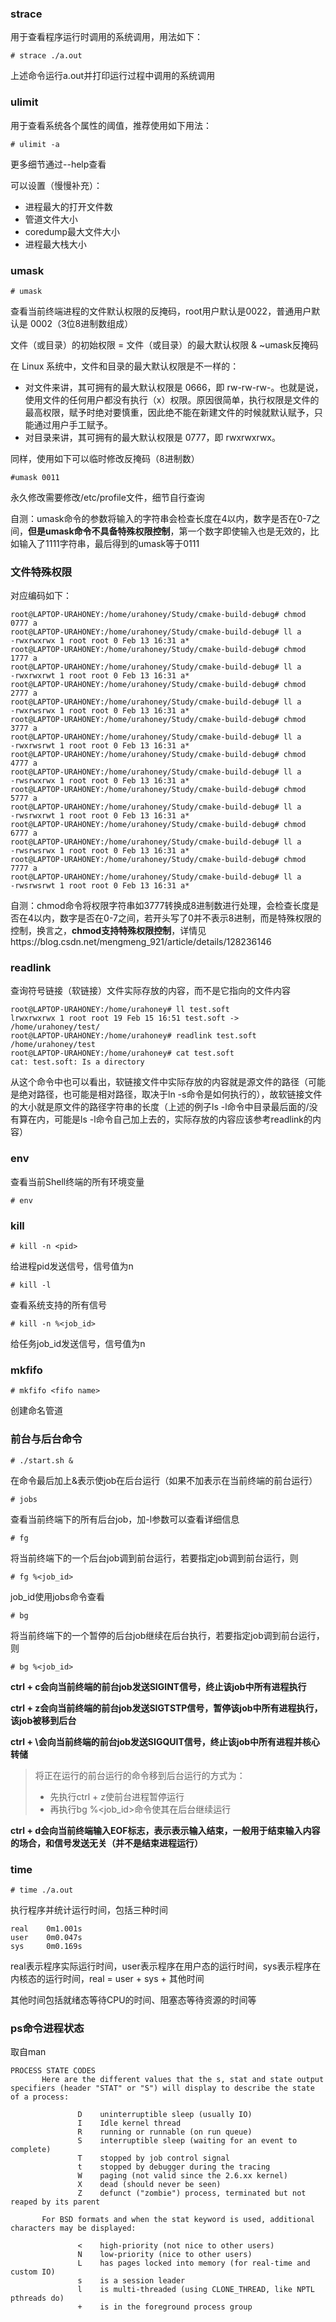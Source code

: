 ### strace

用于查看程序运行时调用的系统调用，用法如下：

```shell
# strace ./a.out
```

上述命令运行a.out并打印运行过程中调用的系统调用



### ulimit

用于查看系统各个属性的阈值，推荐使用如下用法：

```shell
# ulimit -a
```

更多细节通过--help查看

可以设置（慢慢补充）：

* 进程最大的打开文件数
* 管道文件大小
* coredump最大文件大小
* 进程最大栈大小



### umask

```shell
# umask
```

查看当前终端进程的文件默认权限的反掩码，root用户默认是0022，普通用户默认是 0002（3位8进制数组成）

文件（或目录）的初始权限 = 文件（或目录）的最大默认权限 & ~umask反掩码

在 Linux 系统中，文件和目录的最大默认权限是不一样的：

- 对文件来讲，其可拥有的最大默认权限是 0666，即 rw-rw-rw-。也就是说，使用文件的任何用户都没有执行（x）权限。原因很简单，执行权限是文件的最高权限，赋予时绝对要慎重，因此绝不能在新建文件的时候就默认赋予，只能通过用户手工赋予。
- 对目录来讲，其可拥有的最大默认权限是 0777，即 rwxrwxrwx。

同样，使用如下可以临时修改反掩码（8进制数）

```shell
#umask 0011
```

永久修改需要修改/etc/profile文件，细节自行查询

自测：umask命令的参数将输入的字符串会检查长度在4以内，数字是否在0-7之间，**但是umask命令不具备特殊权限控制**，第一个数字即使输入也是无效的，比如输入了1111字符串，最后得到的umask等于0111



### 文件特殊权限

对应编码如下：

```shell
root@LAPTOP-URAHONEY:/home/urahoney/Study/cmake-build-debug# chmod 0777 a
root@LAPTOP-URAHONEY:/home/urahoney/Study/cmake-build-debug# ll a
-rwxrwxrwx 1 root root 0 Feb 13 16:31 a*
root@LAPTOP-URAHONEY:/home/urahoney/Study/cmake-build-debug# chmod 1777 a
root@LAPTOP-URAHONEY:/home/urahoney/Study/cmake-build-debug# ll a
-rwxrwxrwt 1 root root 0 Feb 13 16:31 a*
root@LAPTOP-URAHONEY:/home/urahoney/Study/cmake-build-debug# chmod 2777 a
root@LAPTOP-URAHONEY:/home/urahoney/Study/cmake-build-debug# ll a
-rwxrwsrwx 1 root root 0 Feb 13 16:31 a*
root@LAPTOP-URAHONEY:/home/urahoney/Study/cmake-build-debug# chmod 3777 a
root@LAPTOP-URAHONEY:/home/urahoney/Study/cmake-build-debug# ll a
-rwxrwsrwt 1 root root 0 Feb 13 16:31 a*
root@LAPTOP-URAHONEY:/home/urahoney/Study/cmake-build-debug# chmod 4777 a
root@LAPTOP-URAHONEY:/home/urahoney/Study/cmake-build-debug# ll a
-rwsrwxrwx 1 root root 0 Feb 13 16:31 a*
root@LAPTOP-URAHONEY:/home/urahoney/Study/cmake-build-debug# chmod 5777 a
root@LAPTOP-URAHONEY:/home/urahoney/Study/cmake-build-debug# ll a
-rwsrwxrwt 1 root root 0 Feb 13 16:31 a*
root@LAPTOP-URAHONEY:/home/urahoney/Study/cmake-build-debug# chmod 6777 a
root@LAPTOP-URAHONEY:/home/urahoney/Study/cmake-build-debug# ll a
-rwsrwsrwx 1 root root 0 Feb 13 16:31 a*
root@LAPTOP-URAHONEY:/home/urahoney/Study/cmake-build-debug# chmod 7777 a
root@LAPTOP-URAHONEY:/home/urahoney/Study/cmake-build-debug# ll a
-rwsrwsrwt 1 root root 0 Feb 13 16:31 a*
```

自测：chmod命令将权限字符串如3777转换成8进制数进行处理，会检查长度是否在4以内，数字是否在0-7之间，若开头写了0并不表示8进制，而是特殊权限的控制，换言之，**chmod支持特殊权限控制**，详情见https://blog.csdn.net/mengmeng_921/article/details/128236146



### readlink

查询符号链接（软链接）文件实际存放的内容，而不是它指向的文件内容

```shell
root@LAPTOP-URAHONEY:/home/urahoney# ll test.soft
lrwxrwxrwx 1 root root 19 Feb 15 16:51 test.soft -> /home/urahoney/test/
root@LAPTOP-URAHONEY:/home/urahoney# readlink test.soft
/home/urahoney/test
root@LAPTOP-URAHONEY:/home/urahoney# cat test.soft
cat: test.soft: Is a directory
```

从这个命令中也可以看出，软链接文件中实际存放的内容就是源文件的路径（可能是绝对路径，也可能是相对路径，取决于ln -s命令是如何执行的），故软链接文件的大小就是原文件的路径字符串的长度（上述的例子ls -l命令中目录最后面的/没有算在内，可能是ls -l命令自己加上去的，实际存放的内容应该参考readlink的内容）



### env

查看当前Shell终端的所有环境变量

```shell
# env
```



### kill

```shell
# kill -n <pid>
```

给进程pid发送信号，信号值为n

```shell
# kill -l
```

查看系统支持的所有信号

```shell
# kill -n %<job_id>
```

给任务job_id发送信号，信号值为n



### mkfifo

``` shell
# mkfifo <fifo name>
```

创建命名管道



### 前台与后台命令

```shell
# ./start.sh &
```

在命令最后加上&表示使job在后台运行（如果不加表示在当前终端的前台运行）

```shell
# jobs
```

查看当前终端下的所有后台job，加-l参数可以查看详细信息

```shell
# fg
```

将当前终端下的一个后台job调到前台运行，若要指定job调到前台运行，则

```shell
# fg %<job_id>
```

job_id使用jobs命令查看

```shell
# bg
```

将当前终端下的一个暂停的后台job继续在后台执行，若要指定job调到前台运行，则

```shell
# bg %<job_id>
```

**ctrl + c会向当前终端的前台job发送SIGINT信号，终止该job中所有进程执行**

**ctrl + z会向当前终端的前台job发送SIGTSTP信号，暂停该job中所有进程执行，该job被移到后台**

**ctrl + \会向当前终端的前台job发送SIGQUIT信号，终止该job中所有进程并核心转储**

> 将正在运行的前台运行的命令移到后台运行的方式为：
>
> * 先执行ctrl + z使前台进程暂停运行
> * 再执行bg %<job_id>命令使其在后台继续运行

**ctrl + d会向当前终端输入EOF标志，表示表示输入结束，一般用于结束输入内容的场合，和信号发送无关（并不是结束进程运行）**



### time

```shell
# time ./a.out
```

执行程序并统计运行时间，包括三种时间

```
real	0m1.001s
user	0m0.047s
sys		0m0.169s
```

real表示程序实际运行时间，user表示程序在用户态的运行时间，sys表示程序在内核态的运行时间，real = user + sys + 其他时间

其他时间包括就绪态等待CPU的时间、阻塞态等待资源的时间等



### ps命令进程状态

取自man

```shell
PROCESS STATE CODES
       Here are the different values that the s, stat and state output specifiers (header "STAT" or "S") will display to describe the state of a process:

               D    uninterruptible sleep (usually IO)
               I    Idle kernel thread
               R    running or runnable (on run queue)
               S    interruptible sleep (waiting for an event to complete)
               T    stopped by job control signal
               t    stopped by debugger during the tracing
               W    paging (not valid since the 2.6.xx kernel)
               X    dead (should never be seen)
               Z    defunct ("zombie") process, terminated but not reaped by its parent

       For BSD formats and when the stat keyword is used, additional characters may be displayed:

               <    high-priority (not nice to other users)
               N    low-priority (nice to other users)
               L    has pages locked into memory (for real-time and custom IO)
               s    is a session leader
               l    is multi-threaded (using CLONE_THREAD, like NPTL pthreads do)
               +    is in the foreground process group
```

